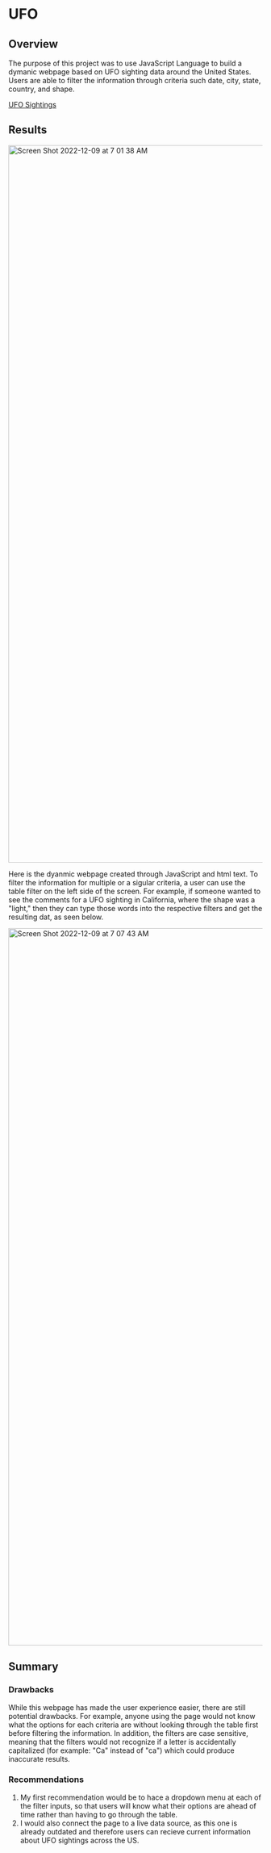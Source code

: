# UFO

## Overview
The purpose of this project was to use JavaScript Language to build a dymanic webpage based on UFO sighting data around the United States. Users are able to filter the information through criteria such date, city, state, country, and shape.

[UFO Sightings](file:///Users/katelynnyoussefyeh/Desktop/Berk_Bootcamp/REPOS/UFO/index.html)

## Results

<img width="1421" alt="Screen Shot 2022-12-09 at 7 01 38 AM" src="https://user-images.githubusercontent.com/107594280/206731100-5f63face-b8a5-4823-9846-0d825945c825.png">

Here is the dyanmic webpage created through JavaScript and html text. To filter the information for multiple or a sigular criteria, a user can use the table filter on the left side of the screen. For example, if someone wanted to see the comments for a UFO sighting in California, where the shape was a "light," then they can type those words into the respective filters and get the resulting dat, as seen below.

<img width="1421" alt="Screen Shot 2022-12-09 at 7 07 43 AM" src="https://user-images.githubusercontent.com/107594280/206732239-13464b2c-246a-449e-af00-34a025352765.png">

## Summary
### Drawbacks
While this webpage has made the user experience easier, there are still potential drawbacks. For example, anyone using the page would not know what the options for each criteria are without looking through the table first before filtering the information. In addition, the filters are case sensitive, meaning that the filters would not recognize if a letter is accidentally capitalized (for example: "Ca" instead of "ca") which could produce inaccurate results.

### Recommendations
1. My first recommendation would be to hace a dropdown menu at each of the filter inputs, so that users will know what their options are ahead of time rather than having to go through the table.
2. I would also connect the page to a live data source, as this one is already outdated and therefore users can recieve current information about UFO sightings across the US.
